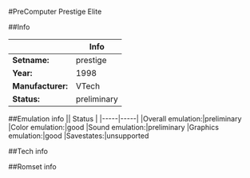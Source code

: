 #PreComputer Prestige Elite

##Info

||Info|
|-----|-----|
|**Setname:**|prestige
|**Year:**|1998
|**Manufacturer:**|VTech
|**Status:**|preliminary

##Emulation info
|| Status |
|-----|-----|
|Overall emulation:|preliminary
|Color emulation:|good
|Sound emulation:|preliminary
|Graphics emulation:|good
|Savestates:|unsupported

##Tech info

##Romset info

<!--- START OF EDITED COMMENT DO NOT TOUCH TEXT ABOVE-->
